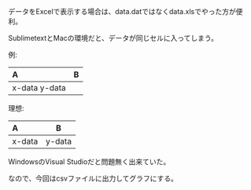 データをExcelで表示する場合は、data.datではなくdata.xlsでやった方が便利。

SublimetextとMacの環境だと、データが同じセルに入ってしまう。

例:

| A      | B      |
|:-------|:------:|
| x-data y-data|  |


理想:

| A      | B      |
|:-------|:------:|
| x-data | y-data |


WindowsのVisual Studioだと問題無く出来ていた。

なので、今回はcsvファイルに出力してグラフにする。

